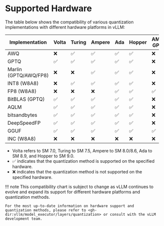 # Supported Hardware

The table below shows the compatibility of various quantization implementations with different hardware platforms in vLLM:

| Implementation        | Volta   | Turing   | Ampere   | Ada   | Hopper   | AMD GPU   | Intel GPU   | Intel Gaudi | x86 CPU   | AWS Neuron   | Google TPU   |
|-----------------------|---------|----------|----------|-------|----------|-----------|-------------|-------------|-----------|--------------|--------------|
| AWQ                   | ❌      | ✅︎       | ✅︎       | ✅︎    | ✅︎       | ❌        | ✅︎          | ❌         | ✅︎        | ❌           | ❌           |
| GPTQ                  | ✅︎      | ✅︎       | ✅︎       | ✅︎    | ✅︎        | ❌        | ✅︎          | ❌         | ✅︎        | ❌           | ❌           |
| Marlin (GPTQ/AWQ/FP8) | ❌      | ❌      | ✅︎       | ✅︎    | ✅︎       | ❌        | ❌          | ❌         | ❌        | ❌          | ❌           |
| INT8 (W8A8)           | ❌      | ✅︎       | ✅︎       | ✅︎    | ✅︎       | ❌        | ❌          | ❌         | ✅︎        | ✅︎           | ✅︎            |
| FP8 (W8A8)            | ❌      | ❌      | ❌       | ✅︎    | ✅︎      | ✅︎         | ❌          | ❌         | ❌        | ✅︎           | ❌           |
| BitBLAS (GPTQ)        | ✅︎      | ✅︎       | ✅︎       | ✅︎    | ✅︎       | ❌         | ❌          | ❌         | ❌        | ❌          | ❌           |
| AQLM                  | ✅︎      | ✅︎       | ✅︎       | ✅︎    | ✅︎       | ❌         | ❌          | ❌         | ❌        | ❌          | ❌           |
| bitsandbytes          | ✅︎      | ✅︎       | ✅︎       | ✅︎    | ✅︎       | ❌         | ❌          | ❌         | ❌        | ❌          | ❌           |
| DeepSpeedFP           | ✅︎      | ✅︎       | ✅︎       | ✅︎    | ✅︎       | ❌         | ❌          | ❌         | ❌        | ❌          | ❌           |
| GGUF                  | ✅︎      | ✅︎       | ✅︎       | ✅︎    | ✅︎       | ✅︎         | ❌          | ❌         | ❌         | ❌          | ❌           |
| INC (W8A8)            | ❌      | ❌      | ❌      | ❌    | ❌      | ❌        | ❌          | ✅︎         | ❌         | ❌           | ❌          |

- Volta refers to SM 7.0, Turing to SM 7.5, Ampere to SM 8.0/8.6, Ada to SM 8.9, and Hopper to SM 9.0.
- ✅︎ indicates that the quantization method is supported on the specified hardware.
- ❌ indicates that the quantization method is not supported on the specified hardware.

!!! note
    This compatibility chart is subject to change as vLLM continues to evolve and expand its support for different hardware platforms and quantization methods.

    For the most up-to-date information on hardware support and quantization methods, please refer to <gh-dir:vllm/model_executor/layers/quantization> or consult with the vLLM development team.

